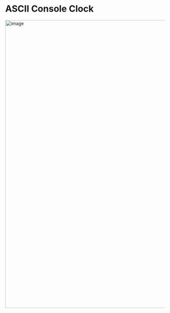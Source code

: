 # ASCII Console Clock
<img width="855" height="911" alt="image" src="https://github.com/user-attachments/assets/a9d91d12-6c75-4a2d-8c0e-ab54cf80d56e" />
